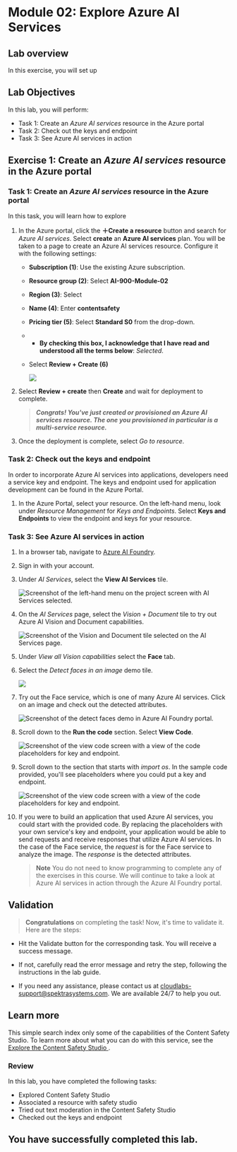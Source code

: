 # Module 02: Explore Azure AI Services

## Lab overview

In this exercise, you will set up

## Lab Objectives

In this lab, you will perform:

- Task 1: Create an *Azure AI services* resource in the Azure portal
- Task 2: Check out the keys and endpoint
- Task 3: See Azure AI services in action

## Exercise 1: Create an *Azure AI services* resource in the Azure portal

### Task 1: Create an *Azure AI services* resource in the Azure portal

In this task, you will learn how to explore

1. In the Azure portal, click the **&#65291;Create a resource** button and search for *Azure AI services*. Select **create** an **Azure AI services** plan. You will be taken to a page to create an Azure AI services resource. Configure it with the following settings:
    - **Subscription (1)**: Use the existing Azure subscription.
    - **Resource group (2)**: Select **AI-900-Module-02**
    - **Region (3)**: Select **<inject key="location" enableCopy="false"/>**
    - **Name (4)**: Enter **contentsafety<inject key="DeploymentID" enableCopy="false"/>**
    - **Pricing tier (5)**: Select **Standard S0** from the drop-down.
    - - **By checking this box, I acknowledge that I have read and understood all the terms below**: *Selected*.
    - Select **Review + Create (6)**

      ![](media/25.png)

1. Select **Review + create** then **Create** and wait for deployment to complete.
 
   >***Congrats! You've just created or provisioned an Azure AI services resource. The one you provisioned in particular is a multi-service resource.***

1. Once the deployment is complete, select *Go to resource*. 

### Task 2: Check out the keys and endpoint

In order to incorporate Azure AI services into applications, developers need a service key and endpoint. The keys and endpoint used for application development can be found in the Azure Portal. 

1. In the Azure Portal, select your resource. On the left-hand menu, look under *Resource Management* for *Keys and Endpoints*. Select **Keys and Endpoints** to view the endpoint and keys for your resource. 

### Task 3: See Azure AI services in action

1. In a browser tab, navigate to [Azure AI Foundry](https://ai.azure.com?azure-portal=true).

1. Sign in with your account. 

1. Under *AI Services*, select the **View AI Services** tile.
 
    ![Screenshot of the left-hand menu on the project screen with AI Services selected.](./media/view-ai-foundry-outside-project.png)  

1. On the *AI Services* page, select the *Vision + Document* tile to try out Azure AI Vision and Document capabilities.

    ![Screenshot of the Vision and Document tile selected on the AI Services page.](./media/vision-document-tile.png)

1. Under *View all Vision capabilities* select the **Face** tab. 

1. Select the *Detect faces in an image* demo tile. 

   ![](./media/face.png)

1. Try out the Face service, which is one of many Azure AI services. Click on an image and check out the detected attributes. 

    ![Screenshot of the detect faces demo in Azure AI Foundry portal.](./media/detect-faces-demo.png)

1. Scroll down to the **Run the code** section. Select **View Code**. 

    ![Screenshot of the view code screen with a view of the code placeholders for key and endpoint.](./media/view-code-example.png) 

1. Scroll down to the section that starts with *import os*. In the sample code provided, you'll see placeholders where you could put a key and endpoint.

   ![Screenshot of the view code screen with a view of the code placeholders for key and endpoint.](./media/view-code-example1.png)

1. If you were to build an application that used Azure AI services, you could start with the provided code. By replacing the placeholders with your own service's key and endpoint, your application would be able to send requests and receive responses that utilize Azure AI services. In the case of the Face service, the *request* is for the Face service to analyze the image. The *response* is the detected attributes. 

    >**Note**
    >You do not need to know programming to complete any of the exercises in this course. We will continue to take a look at Azure AI services in action through the Azure AI Foundry portal.  

## Validation

> **Congratulations** on completing the task! Now, it's time to validate it. Here are the steps:
 
- Hit the Validate button for the corresponding task. You will receive a success message. 
- If not, carefully read the error message and retry the step, following the instructions in the lab guide.
- If you need any assistance, please contact us at cloudlabs-support@spektrasystems.com. We are available 24/7 to help you out.

  <validation step="5371378e-8511-44ed-9037-3a000338132f" />

## Learn more

This simple search index only some of the capabilities of the Content Safety Studio. To learn more about what you can do with this service, see the [ Explore the Content Safety Studio ](https://learn.microsoft.com/en-us/azure/ai-services/content-safety/overview).

### Review
In this lab, you have completed the following tasks:
- Explored Content Safety Studio
- Associated a resource with safety studio
- Tried out text moderation in the Content Safety Studio
- Checked out the keys and endpoint

## You have successfully completed this lab.
